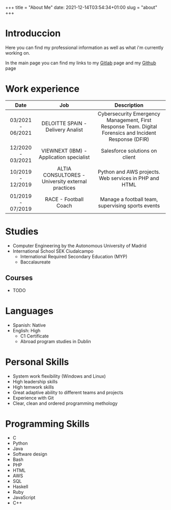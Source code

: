 +++
title = "About Me"
date: 2021-12-14T03:54:34+01:00
slug = "about"
+++

# Introduccion

Here you can find my professional information as well as what i'm currently
working on.

In the main page you can find my links to my
[Gitlab](https://gitlab.com/javierdemarco) page and my [Github](https://github.com/javierdemarco)
page

# Work experience

|Date|Job|Description|
|:----:|:---:|:---:|
| 03/2021 - 06/2021 | DELOITTE SPAIN - Delivery Analist | Cybersecurity Emergency Management, First Response Team. Digital Forensics and Incident Response (DFIR) |
| 12/2020 - 03/2021 | VIEWNEXT (IBM) - Application specialist | Salesforce solutions on client |
| 10/2019 - 12/2019 | ALTIA CONSULTORES - University external practices | Python and AWS projects. Web services in PHP and HTML |
| 01/2019 - 07/2019 | RACE - Football Coach | Manage a football team, supervising sports events |

# Studies

* Computer Engineering by the Autonomous University of Madrid
* International School SEK Ciudalcampo
  * International Required Secondary Education (MYP)
  * Baccalaureate

## Courses
* TODO
# Languages

* Spanish: Native
* English: High
  * C1 Certificate
  * Abroad program studies in Dublin

# Personal Skills

* System work flexibility (Windows and Linux)
* High leadership skills
* High temwork skills
* Great adaptive ability to different teams and projects
* Experience with Git
* Clear, clean and ordered programming methology

# Programming Skills

* C
* Python
* Java
* Software design
* Bash
* PHP
* HTML
* AWS
* SQL
* Haskell
* Ruby
* JavaScript
* C++

